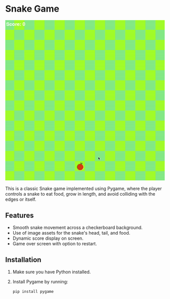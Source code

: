 # Snake Game
![Demo Video](demo.gif)

This is a classic Snake game implemented using Pygame, where the player controls a snake to eat food, grow in length, and avoid colliding with the edges or itself.

## Features

- Smooth snake movement across a checkerboard background.
- Use of image assets for the snake's head, tail, and food.
- Dynamic score display on screen.
- Game over screen with option to restart.

## Installation

1. Make sure you have Python installed. 
2. Install Pygame by running:

   ```bash
   pip install pygame

   
